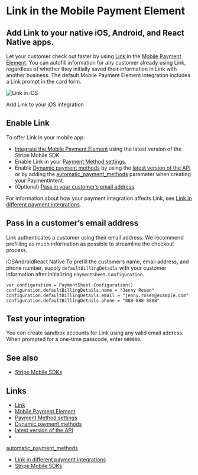 # Link in the Mobile Payment Element

## Add Link to your native iOS, Android, and React Native apps.

Let your customer check out faster by using
[Link](https://docs.stripe.com/payments/link) in the [Mobile Payment
Element](https://docs.stripe.com/payments/accept-a-payment?platform=ios&mobile-ui=payment-element).
You can autofill information for any customer already using Link, regardless of
whether they initially saved their information in Link with another business.
The default Mobile Payment Element integration includes a Link prompt in the
card form.

![Link in
iOS](https://b.stripecdn.com/docs-statics-srv/assets/link-in-ios.de526c6199ff89fbaa7b1beb5e8bc3da.png)

Add Link to your iOS integration

## Enable Link

To offer Link in your mobile app:

- [Integrate the Mobile Payment
Element](https://docs.stripe.com/payments/accept-a-payment?platform=ios&mobile-ui=payment-element)
using the latest version of the Stripe Mobile SDK.
- Enable Link in your [Payment Method
settings](https://dashboard.stripe.com/settings/payment_methods).
- Enable [Dynamic payment
methods](https://docs.stripe.com/payments/payment-methods/dynamic-payment-methods)
by using the [latest version of the API](https://docs.stripe.com/upgrades) or by
adding the
[automatic_payment_methods](https://docs.stripe.com/api/payment_intents/object#payment_intent_object-automatic_payment_methods)
parameter when creating your PaymentIntent.
- (Optional) [Pass in your customer’s email
address](https://docs.stripe.com/payments/link/mobile-payment-element-link#pass-email).

For information about how your payment integration affects Link, see [Link in
different payment
integrations](https://docs.stripe.com/payments/link/link-payment-integrations).

## Pass in a customer’s email address

Link authenticates a customer using their email address. We recommend prefilling
as much information as possible to streamline the checkout process.

iOSAndroidReact Native
To prefill the customer’s name, email address, and phone number, supply
`defaultBillingDetails` with your customer information after initializing
`PaymentSheet.Configuration`.

```
var configuration = PaymentSheet.Configuration()
configuration.defaultBillingDetails.name = "Jenny Rosen"
configuration.defaultBillingDetails.email = "jenny.rosen@example.com"
configuration.defaultBillingDetails.phone = "888-888-8888"
```

## Test your integration

You can create sandbox accounts for Link using any valid email address. When
prompted for a one-time passcode, enter `000000`.

## See also

- [Stripe Mobile SDKs](https://docs.stripe.com/sdks#stripe-mobile-sdks)

## Links

- [Link](https://docs.stripe.com/payments/link)
- [Mobile Payment
Element](https://docs.stripe.com/payments/accept-a-payment?platform=ios&mobile-ui=payment-element)
- [Payment Method
settings](https://dashboard.stripe.com/settings/payment_methods)
- [Dynamic payment
methods](https://docs.stripe.com/payments/payment-methods/dynamic-payment-methods)
- [latest version of the API](https://docs.stripe.com/upgrades)
-
[automatic_payment_methods](https://docs.stripe.com/api/payment_intents/object#payment_intent_object-automatic_payment_methods)
- [Link in different payment
integrations](https://docs.stripe.com/payments/link/link-payment-integrations)
- [Stripe Mobile SDKs](https://docs.stripe.com/sdks#stripe-mobile-sdks)